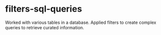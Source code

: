 # filters-sql-queries

Worked with various tables in a database. Applied filters to create complex queries to retrieve curated information.
